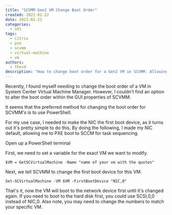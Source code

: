 ```yaml
---
title: "SCVMM Gen2 VM Change Boot Order"
created: 2021-02-22
date: 2021-02-22
categories: 
  - vdi
tags: 
  - citrix
  - pxe
  - scvmm
  - virtual-machine
  - vm
authors: 
  - thecd
description: "How to change boot order for a Gen2 VM in SCVMM. Allowing you to network boot a Gen2 VM for PXE booting."
---
```


Recently, I found myself needing to change the boot order of a VM in System Center Virtual Machine Manager. However, I couldn't find an option to alter the boot order within the GUI properties of SCVMM.

It seems that the preferred method for changing the boot order for SCVMM's is to use PowerShell.

For my use case, I needed to make the NIC the first boot device, as it turns out it's pretty simple to do this. By doing the following, I made my NIC default, allowing me to PXE boot to SCCM for task sequencing.

Open up a PowerShell terminal

First, we need to set a variable for the exact VM we want to modify.

```
$VM = GetSCVirtualMachine -Name "name of your vm with the quotes"
```

Next, we tell SCVMM to change the first boot device for this VM.

```
Set-SCVirtualMachine -VM $VM -FirstBootDevice "NIC,0"
```

That's it, now the VM will boot to the network device first until it's changed again. If you need to boot to the hard disk first, you could use SCSI,0,0 instead of NIC,0. Also note, you may need to change the numbers to match your specific VM.
